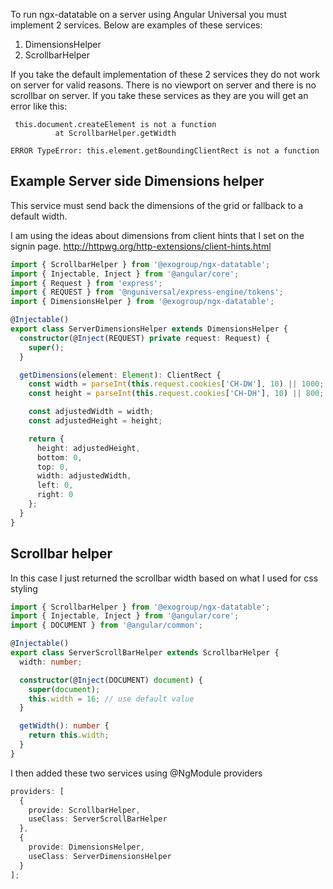 To run ngx-datatable on a server using Angular Universal you must implement 2 services. Below are examples of these
services:

1. DimensionsHelper
2. ScrollbarHelper

If you take the default implementation of these 2 services they do not work on server for valid reasons. There is no viewport on server and there is no scrollbar on server. If you take these services as they are you will get an error like this:

```
 this.document.createElement is not a function
          at ScrollbarHelper.getWidth
```

```
ERROR TypeError: this.element.getBoundingClientRect is not a function
```

## Example Server side Dimensions helper

This service must send back the dimensions of the grid or fallback to a default width.

I am using the ideas about dimensions from client hints that I set on the signin page. http://httpwg.org/http-extensions/client-hints.html

```typescript
import { ScrollbarHelper } from '@exogroup/ngx-datatable';
import { Injectable, Inject } from '@angular/core';
import { Request } from 'express';
import { REQUEST } from '@nguniversal/express-engine/tokens';
import { DimensionsHelper } from '@exogroup/ngx-datatable';

@Injectable()
export class ServerDimensionsHelper extends DimensionsHelper {
  constructor(@Inject(REQUEST) private request: Request) {
    super();
  }

  getDimensions(element: Element): ClientRect {
    const width = parseInt(this.request.cookies['CH-DW'], 10) || 1000;
    const height = parseInt(this.request.cookies['CH-DH'], 10) || 800;

    const adjustedWidth = width;
    const adjustedHeight = height;

    return {
      height: adjustedHeight,
      bottom: 0,
      top: 0,
      width: adjustedWidth,
      left: 0,
      right: 0
    };
  }
}
```

## Scrollbar helper

In this case I just returned the scrollbar width based on what I used for css styling

```typescript
import { ScrollbarHelper } from '@exogroup/ngx-datatable';
import { Injectable, Inject } from '@angular/core';
import { DOCUMENT } from '@angular/common';

@Injectable()
export class ServerScrollBarHelper extends ScrollbarHelper {
  width: number;

  constructor(@Inject(DOCUMENT) document) {
    super(document);
    this.width = 16; // use default value
  }

  getWidth(): number {
    return this.width;
  }
}
```

I then added these two services using @NgModule providers

```typescript
providers: [
  {
    provide: ScrollbarHelper,
    useClass: ServerScrollBarHelper
  },
  {
    provide: DimensionsHelper,
    useClass: ServerDimensionsHelper
  }
];
```

